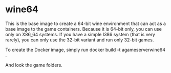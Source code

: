 # wine64

This is the base image to  create a 64-bit wine environment that can act as a base image to the game containers.
Because it is 64-bit only, you can use only on X86_64 systems. If you have a simple I386 system (that is very rarely), you can only use the 32-bit variant and run only 32-bit games.

To create the Docker image, simply run
docker build -t agameserverwine64 .

And look the game folders.